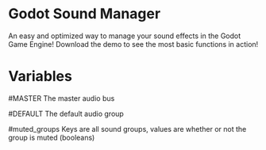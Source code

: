 # Godot Sound Manager
An easy and optimized way to manage your sound effects in the Godot Game Engine!
Download the demo to see the most basic functions in action!

# Variables

#MASTER
The master audio bus

#DEFAULT
The default audio group

#muted_groups
Keys are all sound groups, values are whether or not the group is muted (booleans)

#
